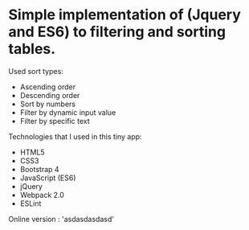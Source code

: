 # Simple implementation of (Jquery and ES6) to filtering and sorting tables.

Used sort types:
- Ascending order
- Descending order
- Sort by numbers
- Filter by dynamic input value
- Filter by specific text

Technologies that I used in this tiny app:
- HTML5
- CSS3
- Bootstrap 4
- JavaScript (ES6)
- jQuery
- Webpack 2.0
- ESLint

Online version : 'asdasdasdasd'
 
 
